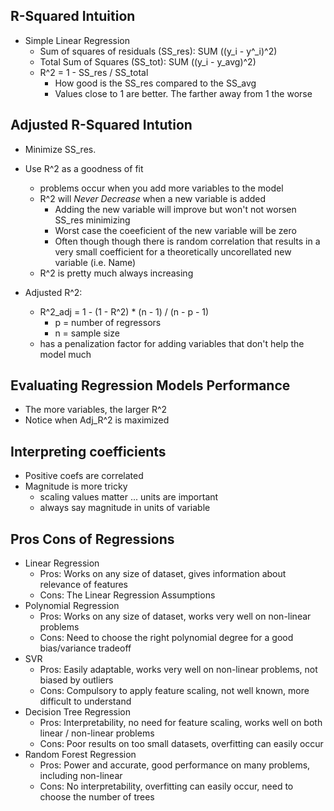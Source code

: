 ## R-Squared Intuition

- Simple Linear Regression
    - Sum of squares of residuals (SS_res): SUM ((y_i - y^_i)^2)
    - Total Sum of Squares (SS_tot): SUM ((y_i - y_avg)^2)
    - R^2 = 1 - SS_res / SS_total
        - How good is the SS_res compared to the SS_avg
        - Values close to 1 are better. The farther away from 1 the worse

## Adjusted R-Squared Intution

- Minimize SS_res.
- Use R^2 as a goodness of fit
    - problems occur when you add more variables to the model
    - R^2 will *Never Decrease* when a new variable is added
        - Adding the new variable will improve but won't not worsen SS_res minimizing
        - Worst case the coeeficient of the new variable will be zero
        - Often though though there is random correlation that results in a very small coefficient for a theoretically uncorellated new variable (i.e. Name)
    - R^2 is pretty much always increasing

- Adjusted R^2:
    - R^2_adj = 1 - (1 - R^2) * (n - 1) / (n - p - 1)
        - p = number of regressors
        - n = sample size
    - has a penalization factor for adding variables that don't help the model much

## Evaluating Regression Models Performance

- The more variables, the larger R^2
- Notice when Adj_R^2 is maximized

## Interpreting coefficients
- Positive coefs are correlated
- Magnitude is more tricky
    - scaling values matter ... units are important
    - always say magnitude in units of variable

## Pros Cons of Regressions
- Linear Regression
    - Pros: Works on any size of dataset, gives information about relevance of features
    - Cons: The Linear Regression Assumptions
- Polynomial Regression
    - Pros: Works on any size of dataset, works very well on non-linear problems
    - Cons: Need to choose the right polynomial degree for a good bias/variance tradeoff
- SVR
    - Pros: Easily adaptable, works very well on non-linear problems, not biased by outliers
    - Cons: Compulsory to apply feature scaling, not well known, more difficult to understand
- Decision Tree Regression
    - Pros: Interpretability, no need for feature scaling, works well on both linear / non-linear problems
    - Cons: Poor results on too small datasets, overfitting can easily occur
- Random Forest Regression
    - Pros: Power and accurate, good performance on many problems, including non-linear
    - Cons: No interpretability, overfitting can easily occur, need to choose the number of trees
